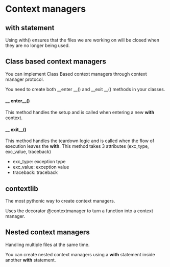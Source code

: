 # Context managers

## with statement
Using with() ensures that the files we are working on will be closed when they are no longer being used.

## Class based context managers
You can implement Class Based context managers through context manager protocol. 

You need to create both __enter __() and __exit __() methods in your classes.

#### __ enter__()
This method handles the setup and is called when entering a new **with** context.
#### __ exit__()
This method handles the teardown logic and is called when the flow of execution leaves the **with**.
This method takes 3 attributes (exc_type, exc_value, traceback)
- exc_type: exception type
- exc_value: exception value
- traceback: traceback

## contextlib
The most pythonic way to create context managers.

Uses the decorator @contextmanager to turn a function into a context manager.

## Nested context managers
Handling multiple files at the same time.

You can create nested context managers using a **with** statement inside another **with** statement.
